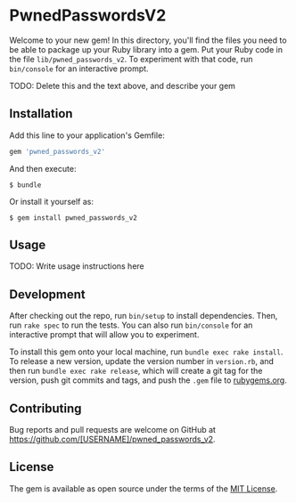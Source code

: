 # PwnedPasswordsV2

Welcome to your new gem! In this directory, you'll find the files you need to be able to package up your Ruby library into a gem. Put your Ruby code in the file `lib/pwned_passwords_v2`. To experiment with that code, run `bin/console` for an interactive prompt.

TODO: Delete this and the text above, and describe your gem

## Installation

Add this line to your application's Gemfile:

```ruby
gem 'pwned_passwords_v2'
```

And then execute:

    $ bundle

Or install it yourself as:

    $ gem install pwned_passwords_v2

## Usage

TODO: Write usage instructions here

## Development

After checking out the repo, run `bin/setup` to install dependencies. Then, run `rake spec` to run the tests. You can also run `bin/console` for an interactive prompt that will allow you to experiment.

To install this gem onto your local machine, run `bundle exec rake install`. To release a new version, update the version number in `version.rb`, and then run `bundle exec rake release`, which will create a git tag for the version, push git commits and tags, and push the `.gem` file to [rubygems.org](https://rubygems.org).

## Contributing

Bug reports and pull requests are welcome on GitHub at https://github.com/[USERNAME]/pwned_passwords_v2.


## License

The gem is available as open source under the terms of the [MIT License](http://opensource.org/licenses/MIT).

